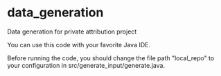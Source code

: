 # data_generation
Data generation for private attribution project


You can use this code with your favorite Java IDE. 

Before running the code, you should change the file path "local_repo" to your configuration in src/generate_input/generate.java. 
